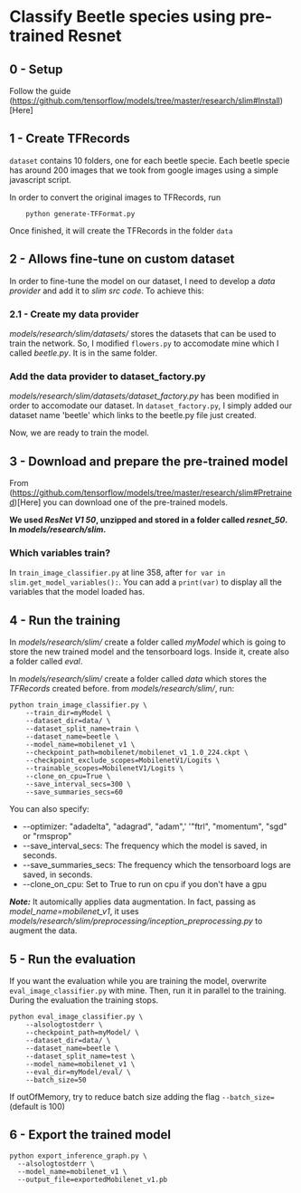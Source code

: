 # Classify Beetle species using pre-trained Resnet
## 0 - Setup
Follow the guide (https://github.com/tensorflow/models/tree/master/research/slim#Install)[Here]

## 1 - Create TFRecords
```dataset``` contains 10 folders, one for each beetle specie. Each beetle specie has around 200 images that we took from google images using a simple javascript script.

In order to convert the original images to TFRecords, run 

```
	python generate-TFFormat.py
```

Once finished, it will create the TFRecords in the folder ```data```

## 2 - Allows fine-tune on custom dataset
In order to fine-tune the model on our dataset, I need to develop a *data provider* and add it to *slim src code*. To achieve this:

### 2.1 - Create my data provider
*models/research/slim/datasets/* stores the datasets that can be used to train the network. So, I modified ```flowers.py``` to accomodate mine which I called *beetle.py*. It is in the same folder.

### Add the data provider to dataset_factory.py
*models/research/slim/datasets/dataset_factory.py* has been modified in order to accomodate our dataset.
In ```dataset_factory.py```, I simply added our dataset name 'beetle' which links to the beetle.py file just created.

Now, we are ready to train the model.

## 3 - Download and prepare the pre-trained model
From (https://github.com/tensorflow/models/tree/master/research/slim#Pretrained)[Here] you can download one of the pre-trained models.

**We used *ResNet V1 50*, unzipped and stored in a folder called *resnet_50*. In *models/research/slim*.**

### Which variables train?
In ```train_image_classifier.py``` at line 358, after ```for var in slim.get_model_variables():```.
You can add a ```print(var)``` to display all the variables that the model loaded has.

## 4 - Run the training 
In *models/research/slim/* create a folder called *myModel* which is going to store the new trained model and the tensorboard logs. Inside it, create also a folder called *eval*.

In *models/research/slim/* create a folder called *data* which stores the *TFRecords* created before.
from *models/research/slim/*, run:
```
python train_image_classifier.py \
    --train_dir=myModel \
    --dataset_dir=data/ \
    --dataset_split_name=train \
    --dataset_name=beetle \
    --model_name=mobilenet_v1 \
    --checkpoint_path=mobilenet/mobilenet_v1_1.0_224.ckpt \
    --checkpoint_exclude_scopes=MobilenetV1/Logits \
    --trainable_scopes=MobilenetV1/Logits \
    --clone_on_cpu=True \
    --save_interval_secs=300 \
    --save_summaries_secs=60

```

You can also specify:
* --optimizer: "adadelta", "adagrad", "adam",'
    '"ftrl", "momentum", "sgd" or "rmsprop"
* --save_interval_secs: The frequency which the model is saved, in seconds.
* --save_summaries_secs: The frequency which the tensorboard logs are saved, in seconds.
* --clone_on_cpu: Set to True to run on cpu if you don't have a gpu

***Note:*** It automically applies data augmentation. In fact, passing as *model_name=mobilenet_v1*,
it uses *models/research/slim/preprocessing/inception_preprocessing.py* to augment the data.

## 5 - Run the evaluation
If you want the evaluation while you are training the model, overwrite ```eval_image_classifier.py``` with mine. Then, run it in parallel to the training. During the evaluation the training stops.
```
python eval_image_classifier.py \
    --alsologtostderr \
    --checkpoint_path=myModel/ \
    --dataset_dir=data/ \
    --dataset_name=beetle \
    --dataset_split_name=test \
    --model_name=mobilenet_v1 \
    --eval_dir=myModel/eval/ \
    --batch_size=50
```

If outOfMemory, try to reduce batch size adding the flag ```--batch_size=``` (default is 100)

## 6 - Export the trained model
```
python export_inference_graph.py \
  --alsologtostderr \
  --model_name=mobilenet_v1 \
  --output_file=exportedMobilenet_v1.pb
```
